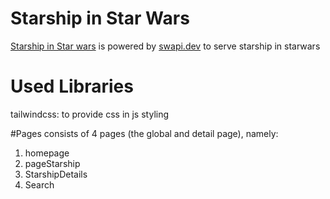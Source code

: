 # Starship in Star Wars
[Starship in Star wars](https://starwars-starship-list.netlify.app/) is powered by [swapi.dev](https://swapi.dev/) to serve starship in starwars

# Used Libraries
tailwindcss: to provide css in js styling

#Pages
consists of 4 pages (the global and detail page), namely:
1. homepage
2. pageStarship
3. StarshipDetails
4. Search


